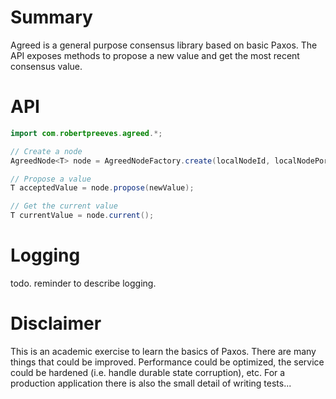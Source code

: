 # Summary

Agreed is a general purpose consensus library based on basic Paxos. The API exposes methods to 
propose a new value and get the most recent consensus value.

# API

```java
import com.robertpreeves.agreed.*;

// Create a node
AgreedNode<T> node = AgreedNodeFactory.create(localNodeId, localNodePort, otherNodes);

// Propose a value
T acceptedValue = node.propose(newValue);

// Get the current value
T currentValue = node.current();  
```

# Logging

todo. reminder to describe logging.

# Disclaimer

This is an academic exercise to learn the basics of Paxos. There are many things that could be improved. Performance could be optimized, the service could be hardened (i.e. handle durable state corruption), etc. For a production 
application there is also the small detail of writing tests...
